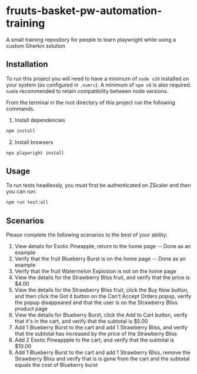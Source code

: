 # fruuts-basket-pw-automation-training

A small training repository for people to learn playwright while using a custom Gherkin solution

## Installation

To run this project you will need to have a minimum of `node v20` installed on your system (as configured in `.nvmrc`). A minimum of `npm v8` is also required.
`nvm`is recommended to retain compatibility between node versions.

From the terminal in the root directory of this project run the following commands.

1. Install dependencies

```sh
npm install
```

2. Install browsers

```sh
npx playwright install
```

## Usage

To run tests headlessly, you must first be authenticated on ZScaler and then you can run:

```sh
npm run test:all
```

## Scenarios

Please complete the following scenarios to the best of your ability:

1. View details for Exotic Pineapple, return to the home page -- Done as an example
2. Verify that the fruit Blueberry Burst is on the home page -- Done as an example
3. Verify that the fruit Watermelon Explosion is not on the home page
4. View the details for the Strawberry Bliss fruit, and verify that the price is $4.00
5. View the details for the Strawberry Bliss fruit, click the Buy Now button, and then click the Got it button on the Can't Accept Orders popup, verify the popup disappeared and that the user is on the Strawberry Bliss product page
6. View the details for Blueberry Burst, click the Add to Cart button, verify that it's in the cart, and verify that the subtotal is $5.00
7. Add 1 Blueberry Burst to the cart and add 1 Strawberry Bliss, and verify that the subtotal has increased by the price of the Strawberry Bliss
8. Add 2 Exotic Pineappple to the cart, and verify that the subtotal is $10.00
9. Add 1 Blueberry Burst to the cart and add 1 Strawberry Bliss, remove the Strawberry Bliss and verify that is is gone from the cart and the subtotal equals the cost of Blueberry burst
